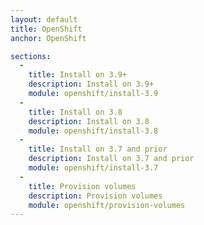 ```yaml
---
layout: default
title: OpenShift
anchor: OpenShift

sections:
  -
    title: Install on 3.9+
    description: Install on 3.9+
    module: openshift/install-3.9
  -
    title: Install on 3.8
    description: Install on 3.8
    module: openshift/install-3.8
  -
    title: Install on 3.7 and prior
    description: Install on 3.7 and prior
    module: openshift/install-3.7
  -
    title: Provision volumes
    description: Provision volumes
    module: openshift/provision-volumes
---
```

